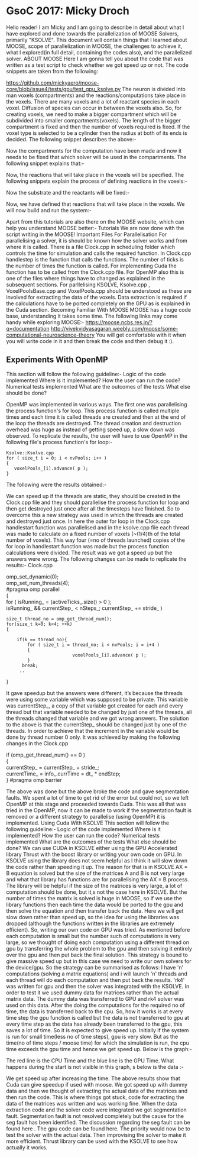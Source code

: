 # GsoC 2017: Micky Droch 

Hello reader! I am Micky and I am going to describe in detail about what I have explored and done towards the parallelization of MOOSE Solvers, primarily "KSOLVE". This document will contain things that I learned about MOOSE, scope of parallelization in MOOSE, the challenges to achieve it, what I explored(in full detail, containing the codes also), and the parallelized solver.
ABOUT MOOSE
Here I am gonna tell you about the code that was written as a test script to check whether we got speed up or not. 
The code snippets are taken from the following:

https://github.com/mickyaero/moose-core/blob/issue4/tests/gpu/test_gpu_ksolve.py
The neuron is divided into man voxels (compartments) and the reactions/computations take place in the voxels. There are many voxels and a lot of reactant species in each voxel. Diffusion of species can occur in between the voxels also. So, for creating voxels, we need to make a bigger compartment which will be subdivided into smaller compartments(voxels).
The length of the bigger compartment is fixed and then the number of voxels required is fixed. If the voxel type is selected to be a cylinder then the radius at both of its ends is decided.
The following snippet describes the above:-

Now the compartments for the computation have been made and now it needs to be fixed that which solver will be used in the compartments. The following snippet explains that:-

Now, the reactions that will take place in the voxels will be specified. The following snippets explain the process of defining reactions in the voxels:-

Now the substrate and the reactants will be fixed:-

Now, we have defined that reactions that will take place in the voxels. We will now build and run the system:-

Apart from this tutorials are also there on the MOOSE website, which can help you understand MOOSE better:-
Tutorials
We are now done with the script writing in the MOOSE!
Important Files For Parallelisation
For parallelising a solver, it is should be known how the solver works and from where it is called. There is a file Clock.cpp in scheduling folder which controls the time for simulation and calls the required function. In Clock.cpp handlestep is the function that calls the functions. The number of ticks is the number of times the function is called. For implementing Cuda the function has to be called from the Clock.cpp file. For OpenMP also this is one of the files where things have to changed as explained in the subsequent sections. 
For parllelising KSOLVE, Ksolve.cpp , VoxelPoolsBase.cpp and VoxelPools.cpp should be understood as these are involved for extracting the data of the voxels. Data extraction is required if the calculations have to be ported completely on the GPU as is explained in the Cuda section.
Becoming Familiar With  MOOSE
MOOSE has a huge code base, understanding it takes some time. The following links may come handy while exploring MOOSE:-
https://moose.ncbs.res.in/?q=documentation
http://vivekvidyasagaran.weebly.com/moose/some-computational-neuroscience-theory
You will get comfortable with it when you will write code in it and then break the code and then debug it :).

## Experiments With OpenMP

This section will follow the following guideline:-
Logic of the code implemented
Where is it implemented?
How the user can run the code?
Numerical tests implemented 
What are the outcomes of the tests
What else should be done?

OpenMP was implemented in various ways. The first one was parallelising the process function's for loop. This process function is called multiple times and each time it is called threads are created and then at the end of the loop the threads are destroyed. The thread creation and destruction overhead was huge as instead of getting speed up, a slow down was observed. To replicate the results, the user  will have to use OpenMP in the following file's process function's for loop:-

    Ksolve::Ksolve.cpp
    for ( size_t i = 0; i < nvPools; i++ )
    {
       voxelPools_[i].advance( p );
    }

The following were the results obtained:-

We can speed up if the threads are static, they should be created in the Clock.cpp file and they should parallelise the process function for loop and then get destroyed just once after all the timesteps have finished.
So to overcome this a new strategy was used in which the threads are created and destroyed just once. In here the outer for loop in the Clock.cpp handlestart function was parallelised and in the ksolve.cpp file each thread was made to calculate on a fixed number of voxels (~(1/4)th of the total number of voxels). This way four (=no of threads launched) copies of the for loop in handlestart function was made but the process function calculations were divided. The result was we got a speed up but the answers were wrong.
The following changes can be made to replicate the results:-
Clock.cpp
 
  omp_set_dynamic(0);                                                         
  omp_set_num_threads(4);                                                     
  #pragma omp parallel                                                           
  {                                                                          
     for ( isRunning_ = (activeTicks_.size() > 0 );                             
             isRunning_ && currentStep_ < nSteps_; currentStep_ += stride_ ) 
 
    size_t thread_no = omp_get_thread_num();                                     
    for(size_t k=0; k<4; ++k)                                                  
    {                                                                          
                                                                               
        if(k == thread_no){                                                    
            for ( size_t i = thread_no; i < nvPools; i = i+4 )                     
            {                                                                  
                             voxelPools_[i].advance( p );                                   
            }                                                                  
          break;      
         ..
 }
 
It gave speedup but the answers were different, it’s  because the threads were using some variable which was supposed to be private. This variable was currentStep_, a copy of that variable got created for each and every thread but that variable needed to be changed by just one of the threads, all the threads changed that variable and we got wrong answers. The solution to the above is that the currentStep_ should be changed just by one of the threads. In order to achieve that the increment in the variable would be done by thread number 0 only. It was achieved by making the following changes in the Clock.cpp
 
   if (omp_get_thread_num() == 0 )                                     
   {                                                                                                                      
      currentStep_ = currentStep_ + stride_;                                                  
      currentTime_ = info_.currTime = dt_ * endStep;              
    }
    #pragma omp barrier 


The above was done but the above broke the code and gave segmentation faults. We spent a lot of time to get rid of the error but could not, so we left OpenMP at this stage and proceeded towards Cuda.
This was all that was tried in the OpenMP, now it can be made to work  if the segmentation fault is removed or a different strategy to parallelise (using OpenMP) it is implemented.
Using Cuda With KSOLVE
This section will follow the following guideline:-
Logic of the code implemented
Where is it implemented?
How the user can run the code?
Numerical tests implemented 
What are the outcomes of the tests
What else should be done?
We can use CUDA in KSOLVE either using the GPU Accelerated library Thrust with the boost library or writing your own code on GPU. In KSOLVE using the library does not seem helpful as I
think it will slow down the code rather than speeding it up. The reason for that is in KSOLVE 
AX = B  equation is  solved but the size of the matrices A and B is not very large and what that library has functions are for parallelising the AX = B process. The library will be helpful if the size of the matrices is very large, a lot of computation should be done, but it,s not the case here in KSOLVE. But the number of times the matrix is solved is huge in MOOSE, so if we use the library functions then each time the data would be ported to the gpu and then solve the equation and then transfer back the data. Here we will get slow down rather than speed up, so the idea for using the libraries was dropped (although the functions written in the libraries are extremely efficient). So, writing our own code on GPU was tried. As mentioned before each computation is small but the number such of computations is very large, so we thought of doing each computation using a different thread on gpu by transferring the whole problem to the gpu and then solving it entirely over the gpu and then put back the final solution. This strategy is bound to give massive speed up but in this case we need to write our own solvers for the device/gpu.
So the strategy can be summarised as follows:
I have 'n' computations (solving a matrix equations) and i will launch 'n' threads and each thread will do each computation and then put back the results. 
'rk4' was written for gpu and then the solver was integrated with the KSOLVE. In order to test it we used dummy data for matrices rather than the actual matrix data. 
The dummy data was transferred to GPU and rk4 solver was used on this data. After the doing the computations for the required no of time, the data is transferred back to the cpu.
So, how it works is at every time step the gpu function is called but the data is not transferred to gpu at every time step as the data has already been transferred to the gpu, this saves a lot of time. So it is expected to give speed up.
Initially if the system is run for small time(less no of time steps), gpu is very slow. But as the time(no of time steps / moose time) for which the simulation is run, the cpu time exceeds the gpu time and hence we get speed up.
Below is the graph:-

The red line is the CPU Time and the blue line is the GPU Time. What happens during the start is not visible in this graph, s below is the data :-

We get speed up after increasing the time.
The above results show that Cuda can give speedup if used with moose. We got speed up with dummy data and then we thought of extracting the actual data of the matrices and then run the code. This is where things got stuck, code for extracting the data of the matrices was written and was working fine. When the data extraction code and the solver code were integrated we got segmentation fault. 
Segmentation fault is not resolved completely but the cause for the seg fault has been identified. The discussion regarding the seg fault can be found here .
The gpu code can be found here.
The priority would now be to test the solver with the actual data. Then improvising the solver to make it more efficient. Thrust library can be used with the KSOLVE to see how actually it works.
